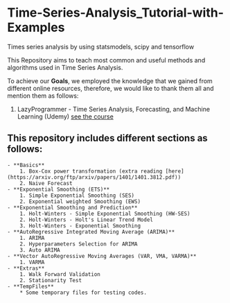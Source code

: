 # Time-Series-Analysis_Tutorial-with-Examples
Times series analysis by using statsmodels, scipy and tensorflow

This Repository aims to teach most common and useful methods and algorithms used in Time Series Analysis.


To achieve our **Goals**, we employed the knowledge that we gained from different online resources, therefore, we would like to thank them all and mention them as follows:
1. LazyProgrammer - Time Series Analysis, Forecasting, and Machine Learning (Udemy) [see the course](https://www.udemy.com/share/104I9M3@hh4fQRKXj2j5JhjmQwdnTHJIPmTzd2JGLjX-sm8bRWolmpJLpFW62EDA7C-dXkWx/)


## This repository includes different sections as follows:
    - **Basics**
        1. Box-Cox power transformation (extra reading [here](https://arxiv.org/ftp/arxiv/papers/1401/1401.3812.pdf))
        2. Naive Forecast
    - **Exponential Smoothing (ETS)**
        1. Simple Exponential Smoothing (SES)
        2. Exponential weighted Smoothing (EWS)
    - **Exponential Smoothing and Prediction**
        1. Holt-Winters - Simple Exponential Smoothing (HW-SES)
        2. Holt-Winters - Holt's Linear Trend Model
        3. Holt-Winters - Exponential Smoothing
    - **AutoRegressive Integrated Moving Average (ARIMA)**
        1. ARIMA
        2. Hyperparameters Selection for ARIMA
        3. Auto ARIMA
    - **Vector AutoRegressive Moving Averages (VAR, VMA, VARMA)**
        1. VARMA
    - **Extras**
        1. Walk Forward Validation
        2. Stationarity Test
    - **TempFiles**
        * Some temporary files for testing codes.